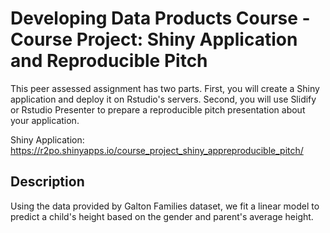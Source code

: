 # Developing Data Products Course - Course Project: Shiny Application and Reproducible Pitch
This peer assessed assignment has two parts. First, you will create a Shiny application and deploy it on Rstudio's servers. Second, you will use Slidify or Rstudio Presenter to prepare a reproducible pitch presentation about your application.

Shiny Application: https://r2po.shinyapps.io/course_project_shiny_appreproducible_pitch/


## Description

Using the data provided by Galton Families dataset, we fit a linear model to predict a child's height based on the gender and parent's average height.
